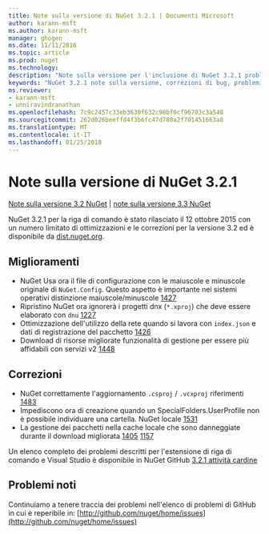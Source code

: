```yaml
---
title: Note sulla versione di NuGet 3.2.1 | Documenti Microsoft
author: karann-msft
ms.author: karann-msft
manager: ghogen
ms.date: 11/11/2016
ms.topic: article
ms.prod: nuget
ms.technology: 
description: "Note sulla versione per l'inclusione di NuGet 3.2.1 problemi noti, correzioni di bug, le funzionalità aggiunte e dcr."
keywords: "NuGet 3.2.1 note sulla versione, correzioni di bug, problemi noti, aggiunta di funzionalità, eseguire"
ms.reviewer:
- karann-msft
- unniravindranathan
ms.openlocfilehash: 7c9c2457c33eb3630f632c98bf0cf96703c3a548
ms.sourcegitcommit: 262d026beeffd4f3b6fc47d780a2f701451663a8
ms.translationtype: MT
ms.contentlocale: it-IT
ms.lasthandoff: 01/25/2018
---
```

# <a name="nuget-321-release-notes"></a>Note sulla versione di NuGet 3.2.1

[Note sulla versione 3.2 NuGet](../release-notes/nuget-3.2.md) | [note sulla versione 3.3 NuGet](../release-notes/nuget-3.3.md)

NuGet 3.2.1 per la riga di comando è stato rilasciato il 12 ottobre 2015 con un numero limitato di ottimizzazioni e le correzioni per la versione 3.2 ed è disponibile da [dist.nuget.org](http://dist.nuget.org/index.html).

## <a name="improvements"></a>Miglioramenti

* NuGet Usa ora il file di configurazione con le maiuscole e minuscole originale di `NuGet.Config`.  Questo aspetto è importante nei sistemi operativi distinzione maiuscole/minuscole [1427](https://github.com/NuGet/Home/issues/1427)
* Ripristino NuGet ora ignorerà i progetti dnx (`*.xproj`) che deve essere elaborato con `dnu` [1227](https://github.com/NuGet/Home/issues/1227)
* Ottimizzazione dell'utilizzo della rete quando si lavora con `index.json` e dati di registrazione del pacchetto [1426](https://github.com/NuGet/Home/issues/1426)
* Download di risorse migliorate funzionalità di gestione per essere più affidabili con servizi v2 [1448](https://github.com/NuGet/Home/issues/1448)

## <a name="fixes"></a>Correzioni

* NuGet correttamente l'aggiornamento `.csproj` / `.vcxproj` riferimenti [1483](https://github.com/NuGet/Home/issues/1483)
* Impediscono ora di creazione quando un SpecialFolders.UserProfile non è possibile individuare una cartella. NuGet locale [1531](https://github.com/NuGet/Home/issues/1531)
* La gestione dei pacchetti nella cache locale che sono danneggiate durante il download migliorata [1405](https://github.com/NuGet/Home/issues/1405) [1157](https://github.com/NuGet/Home/issues/1157)

Un elenco completo dei problemi descritti per l'estensione di riga di comando e Visual Studio è disponibile in NuGet GitHub [3.2.1 attività cardine](https://github.com/NuGet/Home/issues?q=milestone%3A3.2.1+is%3Aclosed)

## <a name="known-issues"></a>Problemi noti

Continuiamo a tenere traccia dei problemi nell'elenco di problemi di GitHub in cui è reperibile in: [http://github.com/nuget/home/issues](http://github.com/nuget/home/issues)
